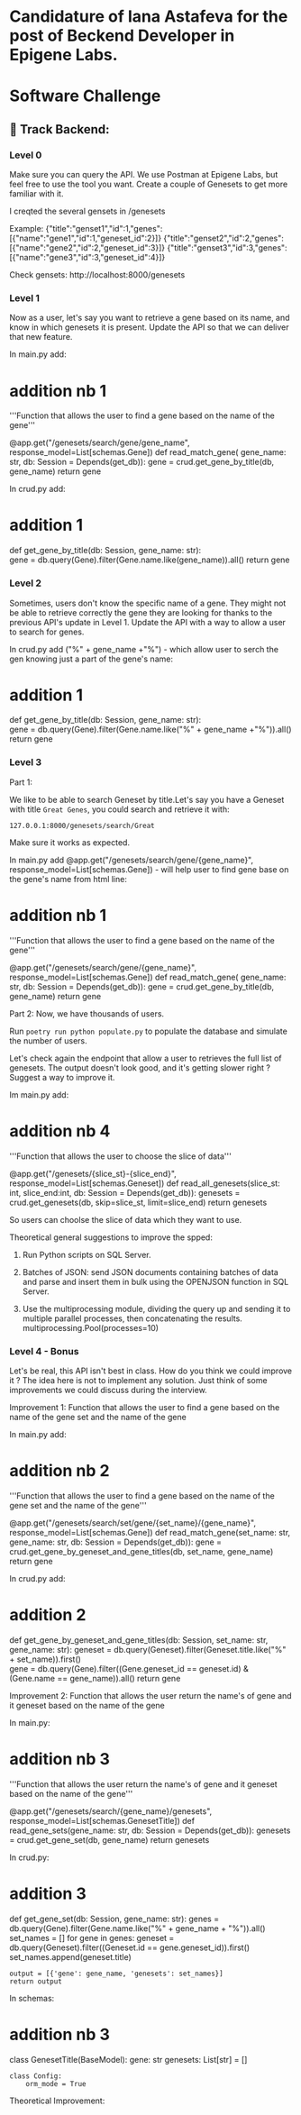 # Candidature of Iana Astafeva for the post of Beckend Developer in Epigene Labs.

# Software Challenge

## 🐍 Track Backend:

### Level 0

Make sure you can query the API. We use Postman at Epigene Labs, but feel free to use the tool you want. Create a couple of Genesets to get more familiar with it. 

I creqted the several gensets in /genesets

Example: 
{"title":"genset1","id":1,"genes":[{"name":"gene1","id":1,"geneset_id":2}]}
{"title":"genset2","id":2,"genes":[{"name":"gene2","id":2,"geneset_id":3}]}
{"title":"genset3","id":3,"genes":[{"name":"gene3","id":3,"geneset_id":4}]}

Check gensets: http://localhost:8000/genesets

### Level 1

Now as a user, let's say you want to retrieve a gene based on its name, and know in which genesets it is present.  Update the API so that we can deliver that new feature.

In main.py add:

# addition nb 1
'''Function that allows the user to find a gene based on the name of the gene'''

@app.get("/genesets/search/gene/gene_name", response_model=List[schemas.Gene])
def read_match_gene( gene_name: str, db: Session = Depends(get_db)):
    gene = crud.get_gene_by_title(db, gene_name)
    return gene 

In crud.py add:

# addition 1 
def get_gene_by_title(db: Session,  gene_name: str):     
    gene = db.query(Gene).filter(Gene.name.like(gene_name)).all()
    return gene    

### Level 2

Sometimes, users don't know the specific name of a gene. They might not be able to retrieve correctly the gene they are looking for thanks to the previous API's update in Level 1. Update the API with a way to allow a user to search for genes.

In crud.py add ("%" + gene_name +"%") - which allow user to serch the gen knowing just a part of the gene's name:

# addition 1 
def get_gene_by_title(db: Session,  gene_name: str):     
    gene = db.query(Gene).filter(Gene.name.like("%" + gene_name +"%")).all()
    return gene


### Level 3

Part 1:

We like to be able to search Geneset by title.Let's say you have a Geneset with title `Great Genes`, you could search and retrieve it with: 

````
127.0.0.1:8000/genesets/search/Great
````
Make sure it works as expected.

In main.py add @app.get("/genesets/search/gene/{gene_name}", response_model=List[schemas.Gene]) - will help user to find gene base on the gene's name from html line:

# addition nb 1
'''Function that allows the user to find a gene based on the name of the gene'''

@app.get("/genesets/search/gene/{gene_name}", response_model=List[schemas.Gene])
def read_match_gene( gene_name: str, db: Session = Depends(get_db)):
    gene = crud.get_gene_by_title(db, gene_name)
    return gene 

Part 2:
Now, we have thousands of users. 

Run `poetry run python populate.py` to populate the database and simulate the number of users. 

Let's check again the endpoint that allow a user to retrieves the full list of genesets. The output doesn't look good, and it's getting slower right ? Suggest a way to improve it.

Im main.py add:

# addition nb 4
'''Function that allows the user to choose the slice of data'''

@app.get("/genesets/{slice_st}-{slice_end}", response_model=List[schemas.Geneset])
def read_all_genesets(slice_st: int, slice_end:int, db: Session = Depends(get_db)):
    genesets = crud.get_genesets(db, skip=slice_st, limit=slice_end)
    return genesets

So users can choolse the slice of data which they want to use.

Theoretical general suggestions to improve the spped:

1. Run Python scripts on SQL Server.

2.  Batches of JSON: send JSON documents containing batches of data and parse and insert them in bulk using the OPENJSON function in SQL Server. 

3. Use the multiprocessing module, dividing the query up and sending it to multiple parallel processes, then concatenating the results. multiprocessing.Pool(processes=10)


### Level 4 - Bonus

Let's be real, this API isn't best in class. How do you think we could improve it ?
The idea here is not to implement any solution. Just think of some improvements we could discuss during the interview.

Improvement 1: Function that allows the user to find a gene based on the name of the gene set and the name of the gene

In main.py add:

# addition nb 2
'''Function that allows the user to find a gene based on the name of the gene set and the name of the gene'''

@app.get("/genesets/search/set/gene/{set_name}/{gene_name}", response_model=List[schemas.Gene])
def read_match_gene(set_name: str, gene_name: str, db: Session = Depends(get_db)):
    gene = crud.get_gene_by_geneset_and_gene_titles(db, set_name, gene_name)
    return gene

In crud.py add:

# addition 2 

def get_gene_by_geneset_and_gene_titles(db: Session, set_name: str, gene_name: str):
    geneset = db.query(Geneset).filter(Geneset.title.like("%" + set_name)).first()    
    gene = db.query(Gene).filter((Gene.geneset_id == geneset.id) & (Gene.name == gene_name)).all()
    return gene

Improvement 2: Function that allows the user return the name's of gene and it geneset based on the name of the gene

In main.py:

# addition nb 3   
'''Function that allows the user return the name's of gene and it geneset based on the name of the gene'''

@app.get("/genesets/search/{gene_name}/genesets", response_model=List[schemas.GenesetTitle])
def read_gene_sets(gene_name: str, db: Session = Depends(get_db)):
    genesets = crud.get_gene_set(db, gene_name)
    return genesets

In crud.py:

# addition 3

def get_gene_set(db: Session, gene_name: str):
    genes = db.query(Gene).filter(Gene.name.like("%" + gene_name + "%")).all()
    set_names = []
    for gene in genes:
        geneset = db.query(Geneset).filter((Geneset.id == gene.geneset_id)).first()
        set_names.append(geneset.title)
    
    output = [{'gene': gene_name, 'genesets': set_names}]
    return output
    
In schemas:

# addition nb 3

class GenesetTitle(BaseModel):
    gene: str
    genesets: List[str] = []
    
    class Config:
        orm_mode = True
        
        
Theoretical Improvement:
    
    

